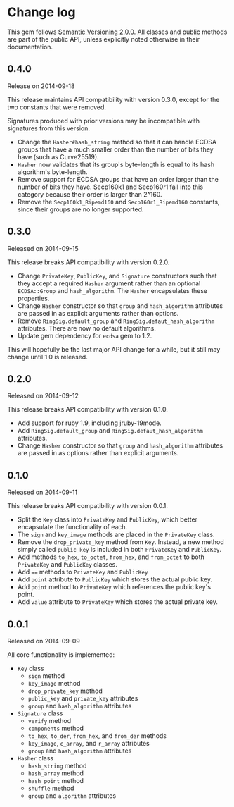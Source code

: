 Change log
====

This gem follows [Semantic Versioning 2.0.0](http://semver.org/spec/v2.0.0.html).
All classes and public methods are part of the public API, unless explicitly
noted otherwise in their documentation.

0.4.0
----
Release on 2014-09-18

This release maintains API compatibility with version 0.3.0, except for the two
constants that were removed.

Signatures produced with prior versions may be incompatible with signatures from
this version.

- Change the `Hasher#hash_string` method so that it can handle ECDSA groups
  that have a much smaller order than the number of bits they have (such as
  Curve25519).
- `Hasher` now validates that its group's byte-length is equal to its hash
  algorithm's byte-length.
- Remove support for ECDSA groups that have an order larger than the number of
  bits they have. Secp160k1 and Secp160r1 fall into this category because their
  order is larger than 2^160.
- Remove the `Secp160k1_Ripemd160` and `Secp160r1_Ripemd160` constants, since
  their groups are no longer supported.

0.3.0
----
Released on 2014-09-15

This release breaks API compatibility with version 0.2.0.

- Change `PrivateKey`, `PublicKey`, and `Signature` constructors such that they
  accept a required `Hasher` argument rather than an optional `ECDSA::Group` and
  `hash_algorithm`. The `Hasher` encapsulates these properties.
- Change `Hasher` constructor so that `group` and `hash_algorithm` attributes
  are passed in as explicit arguments rather than options.
- Remove `RingSig.default_group` and `RingSig.defaut_hash_algorithm` attributes.
  There are now no default algorithms.
- Update gem dependency for `ecdsa` gem to 1.2.

This will hopefully be the last major API change for a while, but it still may
change until 1.0 is released.

0.2.0
----
Released on 2014-09-12

This release breaks API compatibility with version 0.1.0.

- Add support for ruby 1.9, including jruby-19mode.
- Add `RingSig.default_group` and `RingSig.defaut_hash_algorithm` attributes.
- Change `Hasher` constructor so that `group` and `hash_algorithm` attributes
  are passed in as options rather than explicit arguments.


0.1.0
----
Released on 2014-09-11

This release breaks API compatibility with version 0.0.1.

- Split the `Key` class into `PrivateKey` and `PublicKey`, which better
  encapsulate the functionality of each.
- The `sign` and `key_image` methods are placed in the `PrivateKey` class.
- Remove the `drop_private_key` method from `Key`. Instead, a new method simply
  called `public_key` is included in both `PrivateKey` and `PublicKey`.
- Add methods `to_hex`, `to_octet`, `from_hex`, and `from_octet` to both
  `PrivateKey` and `PublicKey` classes.
- Add `==` methods to `PrivateKey` and `PublicKey`
- Add `point` attribute to `PublicKey` which stores the actual public key.
- Add `point` method to `PrivateKey` which references the public key's point.
- Add `value` attribute to `PrivateKey` which stores the actual private key.

0.0.1
----
Released on 2014-09-09

All core functionality is implemented:

- `Key` class
  - `sign` method
  - `key_image` method
  - `drop_private_key` method
  - `public_key` and `private_key` attributes
  - `group` and `hash_algorithm` attributes
- `Signature` class
  - `verify` method
  - `components` method
  - `to_hex`, `to_der`, `from_hex`, and `from_der` methods
  - `key_image`, `c_array`, and `r_array` attributes
  - `group` and `hash_algorithm` attributes
- `Hasher` class
  - `hash_string` method
  - `hash_array` method
  - `hash_point` method
  - `shuffle` method
  - `group` and `algorithm` attributes
